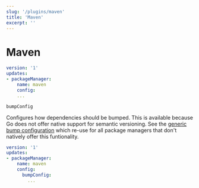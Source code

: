 ```yaml
---
slug: '/plugins/maven'
title: 'Maven'
excerpt: ''
---
```


# Maven

<div class="code-group" data-props='{ "lineNumbers": ["true"] }'>

````yaml
version: '1'
updates:
- packageManager:
    name: maven
    config:
    ...
````

</div>

`bumpConfig`

Configures how dependencies should be bumped. This is available because Go does not offer native support for semantic versioning. See the [generic bump configuration](#generic-bump-configuration) which re-use for all package managers that don't natively offer this funtionality.

<div class="code-group" data-props='{ "lineNumbers": ["true"] }'>

````yaml
version: '1'
updates:
- packageManager:
    name: maven
    config:
      bumpConfig:
        ...        
````

</div>

